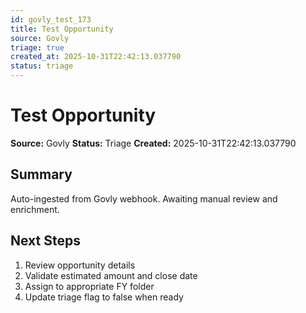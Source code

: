 ```yaml
---
id: govly_test_173
title: Test Opportunity
source: Govly
triage: true
created_at: 2025-10-31T22:42:13.037790
status: triage
---
```


# Test Opportunity

**Source:** Govly
**Status:** Triage
**Created:** 2025-10-31T22:42:13.037790

## Summary

Auto-ingested from Govly webhook. Awaiting manual review and enrichment.

## Next Steps

1. Review opportunity details
2. Validate estimated amount and close date
3. Assign to appropriate FY folder
4. Update triage flag to false when ready
